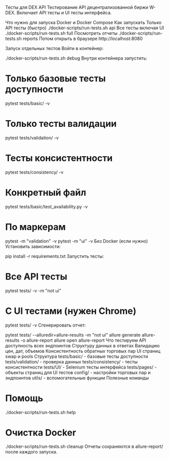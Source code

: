 Тесты для DEX API
Тестирование API децентрализованной биржи W-DEX. Включает API тесты и UI тесты интерфейса.

Что нужно для запуска
Docker и Docker Compose
Как запускать
Только API тесты (быстро)
./docker-scripts/run-tests.sh api
Все тесты включая UI
./docker-scripts/run-tests.sh full
Посмотреть отчеты
./docker-scripts/run-tests.sh reports
Потом открыть в браузере http://localhost:8080

Запуск отдельных тестов
Войти в контейнер:

./docker-scripts/run-tests.sh debug
Внутри контейнера запустить:

# Только базовые тесты доступности
pytest tests/basic/ -v
# Только тесты валидации 
pytest tests/validation/ -v
# Тесты консистентности
pytest tests/consistency/ -v
# Конкретный файл
pytest tests/basic/test_availability.py -v
# По маркерам
pytest -m "validation" -v
pytest -m "ui" -v
Без Docker (если нужно)
Установить зависимости:

pip install -r requirements.txt
Запустить тесты:

# Все API тесты
pytest tests/ -v -m "not ui"
# С UI тестами (нужен Chrome)
pytest tests/ -v
Сгенерировать отчет:

pytest tests/ --alluredir=allure-results -m "not ui"
allure generate allure-results -o allure-report
allure open allure-report
Что тестируем
API доступность всех эндпоинтов
Структуру данных в ответах
Валидацию цен, дат, объемов
Консистентность обратных торговых пар
UI страниц swap и pools
Структура
tests/basic/ - базовые тесты доступности
tests/validation/ - проверка данных
tests/consistency/ - тесты консистентности
tests/UI/ - Selenium тесты интерфейса
tests/pages/ - объекты страниц для UI тестов
config/ - настройки торговых пар и эндпоинтов
utils/ - вспомогательные функции
Полезные команды
# Помощь
./docker-scripts/run-tests.sh help
# Очистка Docker
./docker-scripts/run-tests.sh cleanup
Отчеты сохраняются в allure-report/ после каждого запуска.